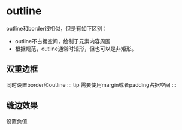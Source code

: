 # outline

outline和border很相似，但是有如下区别：
* outline不占据空间，绘制于元素内容周围
* 根据规范，outline通常时矩形，但也可以是非矩形。

## 双重边框
同时设置border和outline
::: tip
需要使用margin或者padding占据空间
:::

## 缝边效果
设置负值